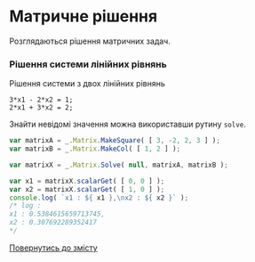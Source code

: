 # Матричне рішення

Розглядаються рішення матричних задач.

### Рішення системи лінійних рівнянь

Рішення системи з двох лінійних рівнянь

```
3*x1 - 2*x2 = 1;
2*x1 + 3*x2 = 2;
```

Знайти невідомі значення можна використавши рутину `solve`.

```js
var matrixA = _.Matrix.MakeSquare( [ 3, -2, 2, 3 ] );
var matrixB = _.Matrix.MakeCol( [ 1, 2 ] );

var matrixX = _.Matrix.Solve( null, matrixA, matrixB );

var x1 = matrixX.scalarGet( [ 0, 0 ] );
var x2 = matrixX.scalarGet( [ 1, 0 ] );
console.log( `x1 : ${ x1 },\nx2 : ${ x2 }` );
/* log :
x1 : 0.5384615659713745,
x2 : 0.307692289352417
*/
```

[Повернутись до змісту](../README.md#Туторіали)
